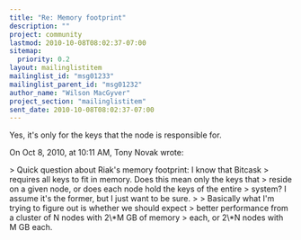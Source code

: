 ```yaml
---
title: "Re: Memory footprint"
description: ""
project: community
lastmod: 2010-10-08T08:02:37-07:00
sitemap:
  priority: 0.2
layout: mailinglistitem
mailinglist_id: "msg01233"
mailinglist_parent_id: "msg01232"
author_name: "Wilson MacGyver"
project_section: "mailinglistitem"
sent_date: 2010-10-08T08:02:37-07:00
---
```



Yes, it's only for the keys that the node is responsible for. 

On Oct 8, 2010, at 10:11 AM, Tony Novak  wrote:

&gt; Quick question about Riak's memory footprint: I know that Bitcask
&gt; requires all keys to fit in memory. Does this mean only the keys that
&gt; reside on a given node, or does each node hold the keys of the entire
&gt; system? I assume it's the former, but I just want to be sure.
&gt; 
&gt; Basically what I'm trying to figure out is whether we should expect
&gt; better performance from a cluster of N nodes with 2\\*M GB of memory
&gt; each, or 2\\*N nodes with M GB each.

